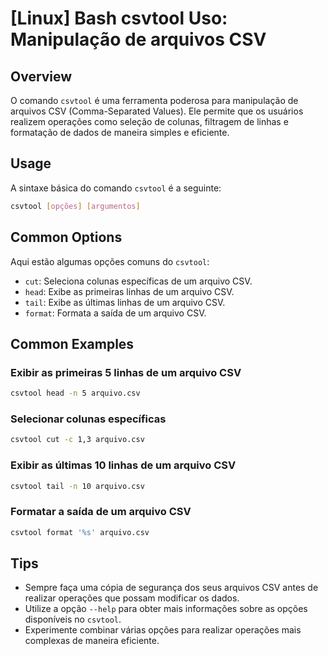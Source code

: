 # [Linux] Bash csvtool Uso: Manipulação de arquivos CSV

## Overview
O comando `csvtool` é uma ferramenta poderosa para manipulação de arquivos CSV (Comma-Separated Values). Ele permite que os usuários realizem operações como seleção de colunas, filtragem de linhas e formatação de dados de maneira simples e eficiente.

## Usage
A sintaxe básica do comando `csvtool` é a seguinte:

```bash
csvtool [opções] [argumentos]
```

## Common Options
Aqui estão algumas opções comuns do `csvtool`:

- `cut`: Seleciona colunas específicas de um arquivo CSV.
- `head`: Exibe as primeiras linhas de um arquivo CSV.
- `tail`: Exibe as últimas linhas de um arquivo CSV.
- `format`: Formata a saída de um arquivo CSV.

## Common Examples

### Exibir as primeiras 5 linhas de um arquivo CSV
```bash
csvtool head -n 5 arquivo.csv
```

### Selecionar colunas específicas
```bash
csvtool cut -c 1,3 arquivo.csv
```

### Exibir as últimas 10 linhas de um arquivo CSV
```bash
csvtool tail -n 10 arquivo.csv
```

### Formatar a saída de um arquivo CSV
```bash
csvtool format '%s' arquivo.csv
```

## Tips
- Sempre faça uma cópia de segurança dos seus arquivos CSV antes de realizar operações que possam modificar os dados.
- Utilize a opção `--help` para obter mais informações sobre as opções disponíveis no `csvtool`.
- Experimente combinar várias opções para realizar operações mais complexas de maneira eficiente.